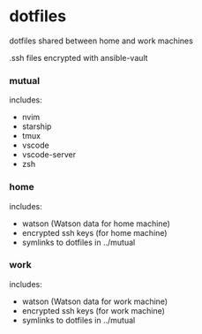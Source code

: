 # dotfiles

dotfiles shared between home and work machines

.ssh files encrypted with ansible-vault

### mutual 
includes:
- nvim
- starship
- tmux
- vscode
- vscode-server
- zsh

### home 
includes:
- watson (Watson data for home machine)
- encrypted ssh keys (for home machine)
- symlinks to dotfiles in ../mutual

### work
includes:
- watson (Watson data for work machine)
- encrypted ssh keys (for work machine)
- symlinks to dotfiles in ../mutual





